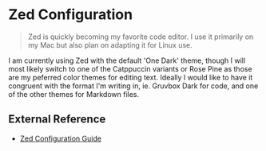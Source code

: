 # Zed Configuration

> Zed is quickly becoming my favorite code editor. I use it primarily on my Mac but also plan on adapting it for Linux use.

I am currently using Zed with the default 'One Dark' theme, though I will most likely switch to one of the Catppuccin variants or Rose Pine as those are my peferred color themes for editing text. Ideally I would like to have it congruent with the format I'm writing in, ie. Gruvbox Dark for code, and one of the other themes for Markdown files.

## External Reference

- [Zed Configuration Guide](https://zed.dev/docs/configuring-zed)
